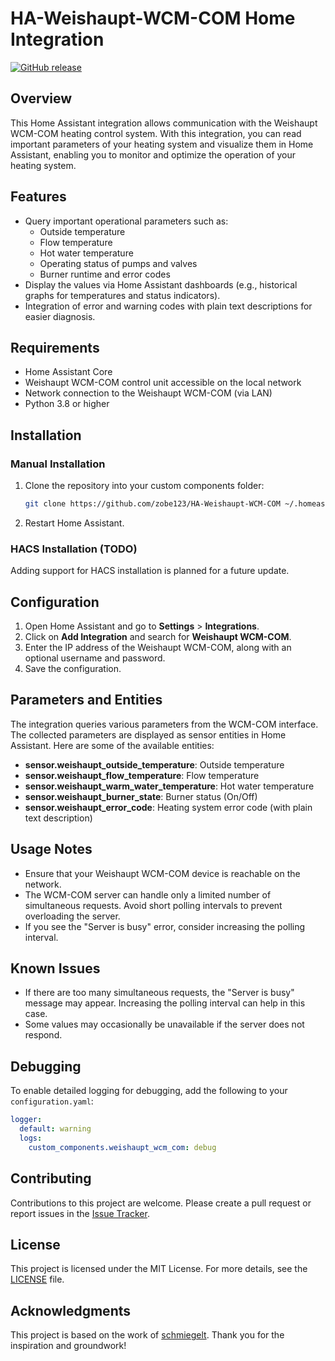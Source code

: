 # HA-Weishaupt-WCM-COM Home Integration

[![GitHub release](https://img.shields.io/github/release/zobe123/HA-Weishaupt-WCM-COM.svg)](https://github.com/zobe123/HA-Weishaupt-WCM-COM/releases)

## Overview

This Home Assistant integration allows communication with the Weishaupt WCM-COM heating control system. With this integration, you can read important parameters of your heating system and visualize them in Home Assistant, enabling you to monitor and optimize the operation of your heating system.

## Features

- Query important operational parameters such as:
  - Outside temperature
  - Flow temperature
  - Hot water temperature
  - Operating status of pumps and valves
  - Burner runtime and error codes
- Display the values via Home Assistant dashboards (e.g., historical graphs for temperatures and status indicators).
- Integration of error and warning codes with plain text descriptions for easier diagnosis.

## Requirements

- Home Assistant Core
- Weishaupt WCM-COM control unit accessible on the local network
- Network connection to the Weishaupt WCM-COM (via LAN)
- Python 3.8 or higher

## Installation

### Manual Installation

1. Clone the repository into your custom components folder:
   ```bash
   git clone https://github.com/zobe123/HA-Weishaupt-WCM-COM ~/.homeassistant/custom_components/weishaupt_wcm_com
2. Restart Home Assistant.

### HACS Installation (TODO)
Adding support for HACS installation is planned for a future update.

## Configuration

1. Open Home Assistant and go to **Settings** > **Integrations**.
2. Click on **Add Integration** and search for **Weishaupt WCM-COM**.
3. Enter the IP address of the Weishaupt WCM-COM, along with an optional username and password.
4. Save the configuration.

## Parameters and Entities

The integration queries various parameters from the WCM-COM interface. The collected parameters are displayed as sensor entities in Home Assistant. Here are some of the available entities:

- **sensor.weishaupt_outside_temperature**: Outside temperature
- **sensor.weishaupt_flow_temperature**: Flow temperature
- **sensor.weishaupt_warm_water_temperature**: Hot water temperature
- **sensor.weishaupt_burner_state**: Burner status (On/Off)
- **sensor.weishaupt_error_code**: Heating system error code (with plain text description)

## Usage Notes

- Ensure that your Weishaupt WCM-COM device is reachable on the network.
- The WCM-COM server can handle only a limited number of simultaneous requests. Avoid short polling intervals to prevent overloading the server.
- If you see the "Server is busy" error, consider increasing the polling interval.

## Known Issues

- If there are too many simultaneous requests, the "Server is busy" message may appear. Increasing the polling interval can help in this case.
- Some values may occasionally be unavailable if the server does not respond.

## Debugging

To enable detailed logging for debugging, add the following to your `configuration.yaml`:

```yaml
logger:
  default: warning
  logs:
    custom_components.weishaupt_wcm_com: debug
```
## Contributing

Contributions to this project are welcome. Please create a pull request or report issues in the [Issue Tracker](https://github.com/zobe123/HA-Weishaupt-WCM-COM/issues).

## License

This project is licensed under the MIT License. For more details, see the [LICENSE](LICENSE) file.

## Acknowledgments

This project is based on the work of [schmiegelt](https://github.com/schmiegelt/HA-Weishaupt-WCM-COM). Thank you for the inspiration and groundwork!
